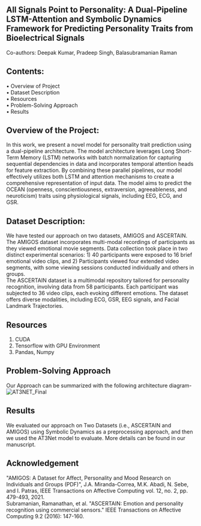 ## All Signals Point to Personality: A Dual-Pipeline LSTM-Attention and Symbolic Dynamics Framework for Predicting Personality Traits from Bioelectrical Signals

Co-authors: Deepak Kumar, Pradeep Singh, Balasubramanian Raman

## Contents:
•	Overview of Project \
•	Dataset Description \
•	Resources  \
•	Problem-Solving Approach \
•	Results  

## Overview of the Project:
In this work, we present a novel model for personality trait prediction using a dual-pipeline architecture. The model architecture leverages Long Short-Term Memory (LSTM) networks with batch normalization for capturing sequential dependencies in data and incorporates temporal attention heads for feature extraction. By combining these parallel pipelines, our model effectively utilizes both LSTM and attention mechanisms to create a comprehensive representation of input data. The model aims to predict the OCEAN (openness, conscientiousness, extraversion, agreeableness, and neuroticism) traits using physiological signals, including EEG, ECG, and GSR.

## Dataset Description:
We have tested our approach on two datasets, AMIGOS and ASCERTAIN. \
The AMIGOS dataset incorporates multi-modal recordings of participants as they viewed emotional movie segments. Data collection took place in two distinct experimental scenarios: 1) 40 participants were exposed to 16 brief emotional video clips, and 2) Participants viewed four extended video segments, with some viewing sessions conducted individually and others in groups. \
The ASCERTAIN dataset is a multimodal repository tailored for personality recognition, involving data from 58 participants. Each participant was subjected to 36 video clips, each evoking different emotions. The dataset offers diverse modalities, including ECG, GSR, EEG signals, and Facial Landmark Trajectories.

## Resources
1. CUDA
2. Tensorflow with GPU Environment
3. Pandas, Numpy

## Problem-Solving Approach 
Our Approach can be summarized with the following architecture diagram-
![AT3NET_Final](https://github.com/deepakkumar-iitr/AT3NET/assets/107170220/9723394e-6fdd-4334-ab40-4b0cac852dd2)

## Results
We evaluated our approach on Two Datasets (i.e., ASCERTAIN and AMIGOS) using Symbolic Dynamics as a preprocessing approach, and then we used the AT3Net model to evaluate. 
More details can be found in our manuscript. 

## Acknowledgement
"AMIGOS: A Dataset for Affect, Personality and Mood Research on Individuals and Groups (PDF)", J.A. Miranda-Correa, M.K. Abadi, N. Sebe, and I. Patras, IEEE Transactions on Affective Computing vol. 12, no. 2, pp. 479-493, 2021. \
Subramanian, Ramanathan, et al. "ASCERTAIN: Emotion and personality recognition using commercial sensors." IEEE Transactions on Affective Computing 9.2 (2016): 147-160.
